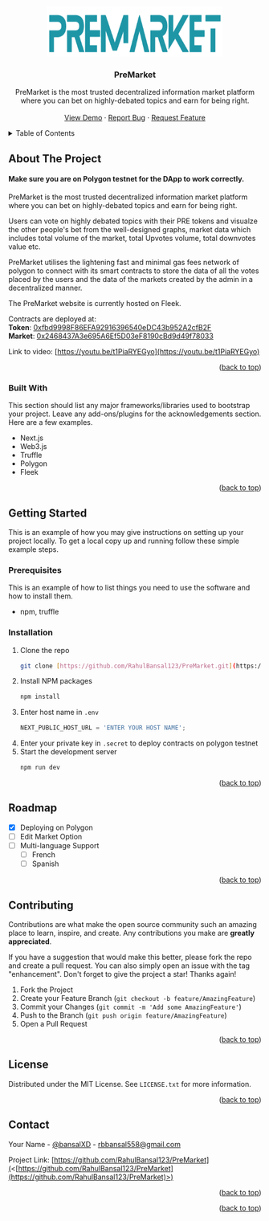 <div id="top"></div>

<!-- PROJECT LOGO -->
<br />
<div align="center">
  <a href="https://github.com/RahulBansal123/PreMarket/blob/main/public/assets/images/logo.png">
    <img src="public/assets/images/logo.png" alt="Logo" width="350" height="100">
  </a>

  <h3 align="center">PreMarket</h3>

  <p align="center">
PreMarket is the most trusted decentralized information market platform where you can bet on highly-debated topics and earn for being right.
    <br />
    <br />
    <a href="https://premarket.on.fleek.co/">View Demo</a>
    ·
    <a href="https://github.com/RahulBansal123/PreMarket/issues">Report Bug</a>
    ·
    <a href="https://github.com/RahulBansal123/PreMarket/issues">Request Feature</a>
  </p>
</div>

<!-- TABLE OF CONTENTS -->
<details>
  <summary>Table of Contents</summary>
  <ol>
    <li>
      <a href="#about-the-project">About The Project</a>
      <ul>
        <li><a href="#built-with">Built With</a></li>
      </ul>
    </li>
    <li>
      <a href="#getting-started">Getting Started</a>
      <ul>
        <li><a href="#prerequisites">Prerequisites</a></li>
        <li><a href="#installation">Installation</a></li>
      </ul>
    </li>
    <li><a href="#roadmap">Roadmap</a></li>
    <li><a href="#contributing">Contributing</a></li>
    <li><a href="#license">License</a></li>
    <li><a href="#contact">Contact</a></li>
  </ol>
</details>

<!-- ABOUT THE PROJECT -->

## About The Project

#### Make sure you are on Polygon testnet for the DApp to work correctly.

PreMarket is the most trusted decentralized information market platform where you can bet on highly-debated topics and earn for being right.

Users can vote on highly debated topics with their PRE tokens and visualze the other people's bet from the well-designed graphs, market data which includes total volume of the market, total Upvotes volume, total downvotes value etc.

PreMarket utilises the lightening fast and minimal gas fees network of polygon to connect with its smart contracts to store the data of all the votes placed by the users and the data of the markets created by the admin in a decentralized manner.

The PreMarket website is currently hosted on Fleek.

Contracts are deployed at: <br/>
<b>Token</b>: [0xfbd9998F86EFA92916396540eDC43b952A2cfB2F](https://mumbai.polygonscan.com/address/0xfbd9998F86EFA92916396540eDC43b952A2cfB2F)<br/>
<b>Market</b>: [0x2468437A3e695A6Ef5D03eF8190cBd9d49f78033](https://mumbai.polygonscan.com/address/0x2468437A3e695A6Ef5D03eF8190cBd9d49f78033#code)

Link to video: [https://youtu.be/t1PiaRYEGyo](https://youtu.be/t1PiaRYEGyo)

<p align="right">(<a href="#top">back to top</a>)</p>

### Built With

This section should list any major frameworks/libraries used to bootstrap your project. Leave any add-ons/plugins for the acknowledgements section. Here are a few examples.

- Next.js
- Web3.js
- Truffle
- Polygon
- Fleek

<p align="right">(<a href="#top">back to top</a>)</p>

<!-- GETTING STARTED -->

## Getting Started

This is an example of how you may give instructions on setting up your project locally.
To get a local copy up and running follow these simple example steps.

### Prerequisites

This is an example of how to list things you need to use the software and how to install them.

- npm, truffle

### Installation

1. Clone the repo
   ```sh
   git clone [https://github.com/RahulBansal123/PreMarket.git](https://github.com/RahulBansal123/PreMarket)
   ```
2. Install NPM packages
   ```sh
   npm install
   ```
3. Enter host name in `.env`
   ```js
   NEXT_PUBLIC_HOST_URL = 'ENTER YOUR HOST NAME';
   ```
4. Enter your private key in `.secret` to deploy contracts on polygon testnet
5. Start the development server
   ```sh
   npm run dev
   ```

<p align="right">(<a href="#top">back to top</a>)</p>

<!-- ROADMAP -->

## Roadmap

- [x] Deploying on Polygon
- [ ] Edit Market Option
- [ ] Multi-language Support
  - [ ] French
  - [ ] Spanish

<p align="right">(<a href="#top">back to top</a>)</p>

<!-- CONTRIBUTING -->

## Contributing

Contributions are what make the open source community such an amazing place to learn, inspire, and create. Any contributions you make are **greatly appreciated**.

If you have a suggestion that would make this better, please fork the repo and create a pull request. You can also simply open an issue with the tag "enhancement".
Don't forget to give the project a star! Thanks again!

1. Fork the Project
2. Create your Feature Branch (`git checkout -b feature/AmazingFeature`)
3. Commit your Changes (`git commit -m 'Add some AmazingFeature'`)
4. Push to the Branch (`git push origin feature/AmazingFeature`)
5. Open a Pull Request

<p align="right">(<a href="#top">back to top</a>)</p>

<!-- LICENSE -->

## License

Distributed under the MIT License. See `LICENSE.txt` for more information.

<p align="right">(<a href="#top">back to top</a>)</p>

<!-- CONTACT -->

## Contact

Your Name - [@bansalXD](<[https://twitter.com/bansalXD](https://twitter.com/BansalXD)>) - rbbansal558@gmail.com

Project Link: [https://github.com/RahulBansal123/PreMarket](<[https://github.com/RahulBansal123/PreMarket](https://github.com/RahulBansal123/PreMarket)>)

<p align="right">(<a href="#top">back to top</a>)</p>

<p align="right">(<a href="#top">back to top</a>)</p>
